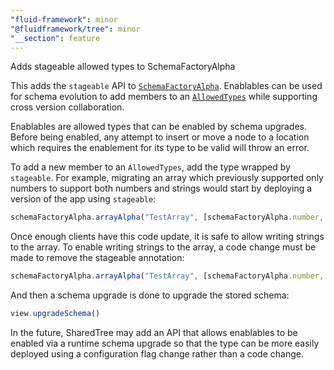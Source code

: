 ```yaml
---
"fluid-framework": minor
"@fluidframework/tree": minor
"__section": feature
---
```

Adds stageable allowed types to SchemaFactoryAlpha

This adds the `stageable` API to [`SchemaFactoryAlpha`](https://fluidframework.com/docs/api/fluid-framework/schemafactoryalpha-class).
Enablables can be used for schema evolution to add members to an [`AllowedTypes`](https://fluidframework.com/docs/api/fluid-framework/allowedtypes-typealias) while supporting cross version collaboration.

Enablables are allowed types that can be enabled by schema upgrades.
Before being enabled, any attempt to insert or move a node to a location which requires the enablement for its type to be valid will throw an error.

To add a new member to an `AllowedTypes`, add the type wrapped by `stageable`.
For example, migrating an array which previously supported only numbers to support both numbers and strings would start by deploying a version of the app using `stageable`:
```typescript
schemaFactoryAlpha.arrayAlpha("TestArray", [schemaFactoryAlpha.number, schemaFactoryAlpha.stageable(schemaFactoryAlpha.string)]);
```

Once enough clients have this code update, it is safe to allow writing strings to the array.
To enable writing strings to the array, a code change must be made to remove the stageable annotation:
```typescript
schemaFactoryAlpha.arrayAlpha("TestArray", [schemaFactoryAlpha.number, schemaFactoryAlpha.string]);
```

And then a schema upgrade is done to upgrade the stored schema:
```typescript
view.upgradeSchema()
```


In the future, SharedTree may add an API that allows enablables to be enabled via a runtime schema upgrade so that the type can be more easily deployed using a configuration flag change rather than a code change.
